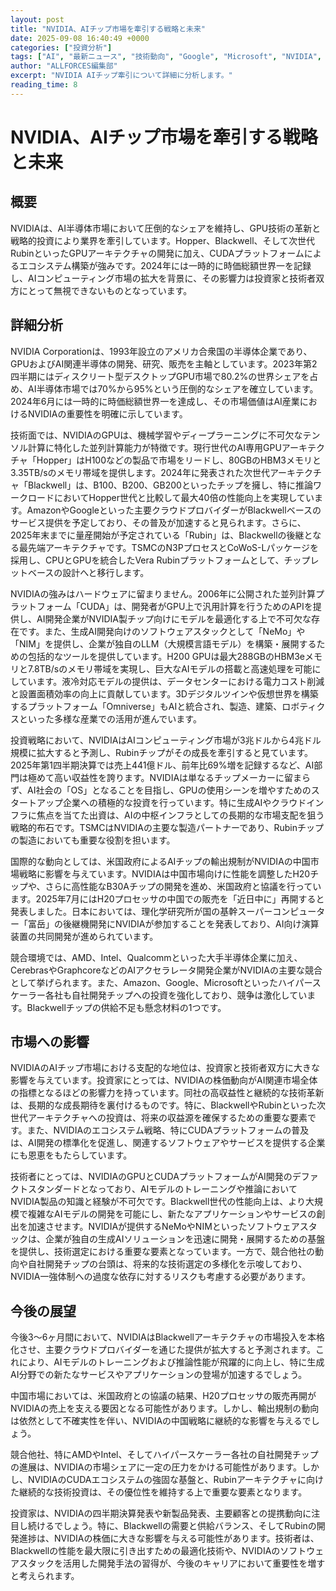 ```yaml
---
layout: post
title: "NVIDIA、AIチップ市場を牽引する戦略と未来"
date: 2025-09-08 16:40:49 +0000
categories: ["投資分析"]
tags: ["AI", "最新ニュース", "技術動向", "Google", "Microsoft", "NVIDIA", "Amazon", "投資", "チップ"]
author: "ALLFORCES編集部"
excerpt: "NVIDIA AIチップ牽引について詳細に分析します。"
reading_time: 8
---
```


# NVIDIA、AIチップ市場を牽引する戦略と未来

## 概要
NVIDIAは、AI半導体市場において圧倒的なシェアを維持し、GPU技術の革新と戦略的投資により業界を牽引しています。Hopper、Blackwell、そして次世代RubinといったGPUアーキテクチャの開発に加え、CUDAプラットフォームによるエコシステム構築が強みです。2024年には一時的に時価総額世界一を記録し、AIコンピューティング市場の拡大を背景に、その影響力は投資家と技術者双方にとって無視できないものとなっています。

## 詳細分析
NVIDIA Corporationは、1993年設立のアメリカ合衆国の半導体企業であり、GPUおよびAI関連半導体の開発、研究、販売を主軸としています。2023年第2四半期にはディスクリート型デスクトップGPU市場で80.2%の世界シェアを占め、AI半導体市場では70%から95%という圧倒的なシェアを確立しています。2024年6月には一時的に時価総額世界一を達成し、その市場価値はAI産業におけるNVIDIAの重要性を明確に示しています。

技術面では、NVIDIAのGPUは、機械学習やディープラーニングに不可欠なテンソル計算に特化した並列計算能力が特徴です。現行世代のAI専用GPUアーキテクチャ「Hopper」はH100などの製品で市場をリードし、80GBのHBM3メモリと3.35TB/sのメモリ帯域を提供します。2024年に発表された次世代アーキテクチャ「Blackwell」は、B100、B200、GB200といったチップを擁し、特に推論ワークロードにおいてHopper世代と比較して最大40倍の性能向上を実現しています。AmazonやGoogleといった主要クラウドプロバイダーがBlackwellベースのサービス提供を予定しており、その普及が加速すると見られます。さらに、2025年末までに量産開始が予定されている「Rubin」は、Blackwellの後継となる最先端アーキテクチャです。TSMCのN3PプロセスとCoWoS-Lパッケージを採用し、CPUとGPUを統合したVera Rubinプラットフォームとして、チップレットベースの設計へと移行します。

NVIDIAの強みはハードウェアに留まりません。2006年に公開された並列計算プラットフォーム「CUDA」は、開発者がGPU上で汎用計算を行うためのAPIを提供し、AI開発企業がNVIDIA製チップ向けにモデルを最適化する上で不可欠な存在です。また、生成AI開発向けのソフトウェアスタックとして「NeMo」や「NIM」を提供し、企業が独自のLLM（大規模言語モデル）を構築・展開するための包括的なツールを提供しています。H200 GPUは最大288GBのHBM3eメモリと7.8TB/sのメモリ帯域を実現し、巨大なAIモデルの搭載と高速処理を可能にしています。液冷対応モデルの提供は、データセンターにおける電力コスト削減と設置面積効率の向上に貢献しています。3Dデジタルツインや仮想世界を構築するプラットフォーム「Omniverse」もAIと統合され、製造、建築、ロボティクスといった多様な産業での活用が進んでいます。

投資戦略において、NVIDIAはAIコンピューティング市場が3兆ドルから4兆ドル規模に拡大すると予測し、Rubinチップがその成長を牽引すると見ています。2025年第1四半期決算では売上441億ドル、前年比69%増を記録するなど、AI部門は極めて高い収益性を誇ります。NVIDIAは単なるチップメーカーに留まらず、AI社会の「OS」となることを目指し、GPUの使用シーンを増やすためのスタートアップ企業への積極的な投資を行っています。特に生成AIやクラウドインフラに焦点を当てた出資は、AIの中枢インフラとしての長期的な市場支配を狙う戦略的布石です。TSMCはNVIDIAの主要な製造パートナーであり、Rubinチップの製造においても重要な役割を担います。

国際的な動向としては、米国政府によるAIチップの輸出規制がNVIDIAの中国市場戦略に影響を与えています。NVIDIAは中国市場向けに性能を調整したH20チップや、さらに高性能なB30Aチップの開発を進め、米国政府と協議を行っています。2025年7月にはH20プロセッサの中国での販売を「近日中に」再開すると発表しました。日本においては、理化学研究所が国の基幹スーパーコンピューター「富岳」の後継機開発にNVIDIAが参加することを発表しており、AI向け演算装置の共同開発が進められています。

競合環境では、AMD、Intel、Qualcommといった大手半導体企業に加え、CerebrasやGraphcoreなどのAIアクセラレータ開発企業がNVIDIAの主要な競合として挙げられます。また、Amazon、Google、Microsoftといったハイパースケーラー各社も自社開発チップへの投資を強化しており、競争は激化しています。Blackwellチップの供給不足も懸念材料の1つです。

## 市場への影響
NVIDIAのAIチップ市場における支配的な地位は、投資家と技術者双方に大きな影響を与えています。投資家にとっては、NVIDIAの株価動向がAI関連市場全体の指標となるほどの影響力を持っています。同社の高収益性と継続的な技術革新は、長期的な成長期待を裏付けるものです。特に、BlackwellやRubinといった次世代アーキテクチャへの投資は、将来の収益源を確保するための重要な要素です。また、NVIDIAのエコシステム戦略、特にCUDAプラットフォームの普及は、AI開発の標準化を促進し、関連するソフトウェアやサービスを提供する企業にも恩恵をもたらしています。

技術者にとっては、NVIDIAのGPUとCUDAプラットフォームがAI開発のデファクトスタンダードとなっており、AIモデルのトレーニングや推論においてNVIDIA製品の知識と経験が不可欠です。Blackwell世代の性能向上は、より大規模で複雑なAIモデルの開発を可能にし、新たなアプリケーションやサービスの創出を加速させます。NVIDIAが提供するNeMoやNIMといったソフトウェアスタックは、企業が独自の生成AIソリューションを迅速に開発・展開するための基盤を提供し、技術選定における重要な要素となっています。一方で、競合他社の動向や自社開発チップの台頭は、将来的な技術選定の多様化を示唆しており、NVIDIA一強体制への過度な依存に対するリスクも考慮する必要があります。

## 今後の展望
今後3～6ヶ月間において、NVIDIAはBlackwellアーキテクチャの市場投入を本格化させ、主要クラウドプロバイダーを通じた提供が拡大すると予測されます。これにより、AIモデルのトレーニングおよび推論性能が飛躍的に向上し、特に生成AI分野での新たなサービスやアプリケーションの登場が加速するでしょう。

中国市場においては、米国政府との協議の結果、H20プロセッサの販売再開がNVIDIAの売上を支える要因となる可能性があります。しかし、輸出規制の動向は依然として不確実性を伴い、NVIDIAの中国戦略に継続的な影響を与えるでしょう。

競合他社、特にAMDやIntel、そしてハイパースケーラー各社の自社開発チップの進展は、NVIDIAの市場シェアに一定の圧力をかける可能性があります。しかし、NVIDIAのCUDAエコシステムの強固な基盤と、Rubinアーキテクチャに向けた継続的な技術投資は、その優位性を維持する上で重要な要素となります。

投資家は、NVIDIAの四半期決算発表や新製品発表、主要顧客との提携動向に注目し続けるでしょう。特に、Blackwellの需要と供給バランス、そしてRubinの開発進捗は、NVIDIAの株価に大きな影響を与える可能性があります。技術者は、Blackwellの性能を最大限に引き出すための最適化技術や、NVIDIAのソフトウェアスタックを活用した開発手法の習得が、今後のキャリアにおいて重要性を増すと考えられます。

